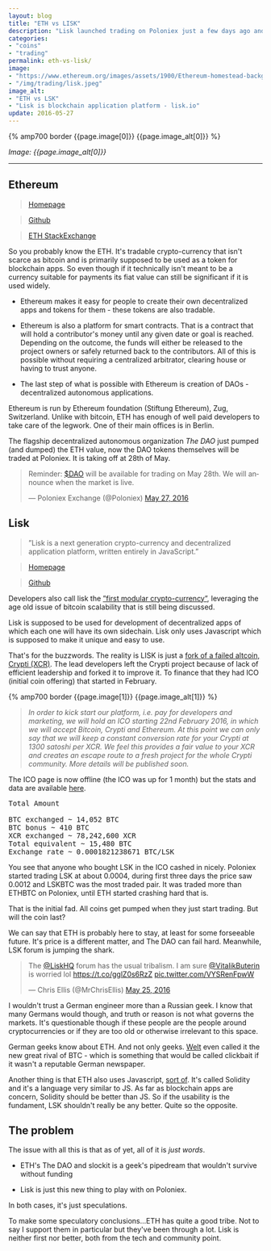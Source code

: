 ```yaml
---
layout: blog
title: "ETH vs LISK"
description: "Lisk launched trading on Poloniex just a few days ago and is currently going through the initial fad pump. Will it last though?"
categories:
- "coins"
- "trading"
permalink: eth-vs-lisk/
image:
- "https://www.ethereum.org/images/assets/1900/Ethereum-homestead-background-4.jpg"
- "/img/trading/lisk.jpeg"
image_alt:
- "ETH vs LSK"
- "Lisk is blockchain application platform - lisk.io"
update: 2016-05-27
---
```


{% amp700 border {{page.image[0]}} {{page.image_alt[0]}} %}

_Image: {{page.image_alt[0]}}_

________________________

## Ethereum

> [Homepage](https://www.ethereum.org/)

> [Github](https://github.com/ethereum)

> [ETH StackExchange](http://ethereum.stackexchange.com/)

So you probably know the ETH. It's tradable crypto-currency that isn't scarce as bitcoin and is primarily supposed to be used as a token for blockchain apps. So even though if it technically isn't meant to be a currency suitable for payments its fiat value can still be significant if it is used widely.

* Ethereum makes it easy for people to create their own decentralized apps and tokens for them - these tokens are also tradable.

* Ethereum is also a platform for smart contracts. That is a contract that will hold a contributor's money until any given date or goal is reached. Depending on the outcome, the funds will either be released to the project owners or safely returned back to the contributors. All of this is possible without requiring a centralized arbitrator, clearing house or having to trust anyone.

* The last step of what is possible with Ethereum is creation of DAOs - decentralized autonomous applications.

Ethereum is run by Ethereum foundation (Stiftung Ethereum), Zug, Switzerland. Unlike with bitcoin, ETH has enough of well paid developers to take care of the legwork. One of their main offices is in Berlin.

The flagship decentralized autonomous organization _The DAO_ just pumped (and dumped) the ETH value, now the DAO tokens themselves will be traded at Poloniex. It is taking off at 28th of May.

<blockquote class="twitter-tweet" data-lang="en"><p lang="en" dir="ltr">Reminder: <a href="https://twitter.com/search?q=%24DAO&amp;src=ctag">$DAO</a> will be available for trading on May 28th. We will announce when the market is live.</p>&mdash; Poloniex Exchange (@Poloniex) <a href="https://twitter.com/Poloniex/status/736038608361132032">May 27, 2016</a></blockquote>
<script async src="//platform.twitter.com/widgets.js" charset="utf-8"></script>


## Lisk

> ”Lisk is a next generation crypto-currency and decentralized application platform, written entirely in JavaScript.”

> [Homepage](https://lisk.io)

> [Github](https://github.com/LiskHQ/lisk)

Developers also call lisk the [”first modular crypto-currency”](https://blog.lisk.io/lisk-the-first-modular-crypto-currency-dd3e8df87613#.y5kr9jxnm), leveraging the age old issue of bitcoin scalability that is still being discussed.

Lisk is supposed to be used for development of decentralized apps of which each one will have its own sidechain. Lisk only uses Javascript which is supposed to make it unique and easy to use.


That's for the buzzwords. The reality is LISK is just a [fork of a failed altcoin, Crypti (XCR)](https://blog.lisk.io/olivier-and-max-leave-crypti-to-establish-lisk-3fd60eb0808f#.4uuz8ur23). The lead developers left the Crypti project because of lack of efficient leadership and forked it to improve it. To finance that they had ICO (initial coin offering) that started in February.

{% amp700 border {{page.image[1]}} {{page.image_alt[1]}} %}

> _In order to kick start our platform, i.e. pay for developers and marketing, we will hold an ICO starting 22nd February 2016, in which we will accept Bitcoin, Crypti and Ethereum. At this point we can only say that we will keep a constant conversion rate for your Crypti at 1300 satoshi per XCR. We feel this provides a fair value to your XCR and creates an escape route to a fresh project for the whole Crypti community. More details will be published soon._

The ICO page is now offline (the ICO was up for 1 month) but the stats and data are available [here](https://blog.lisk.io/lisk-ico-statistics-ac36fbb94fe3#.88l7agnip).

<pre>
Total Amount  

BTC exchanged ~ 14,052 BTC
BTC bonus ~ 410 BTC
XCR exchanged ~ 78,242,600 XCR
Total equivalent ~ 15,480 BTC
Exchange rate ~ 0.0001821238671 BTC/LSK
</pre>

You see that anyone who bought LSK in the ICO cashed in nicely. Poloniex started trading LSK at about 0.0004, during first three days the price saw 0.0012 and LSKBTC was the most traded pair. It was traded more than ETHBTC on Poloniex, until ETH started crashing hard that is.

That is the initial fad. All coins get pumped when they just start trading. But will the coin last?

We can say that ETH is probably here to stay, at least for some forseeable future. It's price is a different matter, and The DAO can fail hard. Meanwhile, LSK forum is jumping the shark.


<blockquote class="twitter-tweet" data-lang="en"><p lang="en" dir="ltr">The <a href="https://twitter.com/LiskHQ">@LiskHQ</a> forum has the usual tribalism. I am sure <a href="https://twitter.com/VitalikButerin">@VitalikButerin</a> is worried lol <a href="https://t.co/gglZ0s6RzZ">https://t.co/gglZ0s6RzZ</a> <a href="https://t.co/VYSRenFpwW">pic.twitter.com/VYSRenFpwW</a></p>&mdash; Chris Ellis (@MrChrisEllis) <a href="https://twitter.com/MrChrisEllis/status/735612073527382016">May 25, 2016</a></blockquote>
<script async src="//platform.twitter.com/widgets.js" charset="utf-8"></script>


I wouldn't trust a German engineer more than a Russian geek. I know that many Germans would though, and truth or reason is not what governs the markets. It's questionable though if these people are the people around cryptocurrencies or if they are too old or otherwise irrelevant to this space.

German geeks know about ETH. And not only geeks. [Welt](http://www.welt.de/wirtschaft/webwelt/article153228987/Das-ist-der-neue-grosse-Rivale-des-Bitcoin.html) even called it the new great rival of BTC - which is something that would be called clickbait if it wasn't a reputable German newspaper.

Another thing is that ETH also uses Javascript, [sort of](https://solidity.readthedocs.io/en/latest/). It's called Solidity and it's a language very similar to JS. As far as blockchain apps are concern, Solidity should be better than JS. So if the usability is the fundament, LSK shouldn't really be any better. Quite so the opposite.

## The problem

The issue with all this is that as of yet, all of it is _just words_.

* ETH's The DAO and slockit is a geek's pipedream that wouldn't survive without funding

* Lisk is just this new thing to play with on Poloniex.

In both cases, it's just speculations.

To make some speculatory conclusions...ETH has quite a good tribe. Not to say I support them in particular but they've been through a lot. Lisk is neither first nor better, both from the tech and community point.
